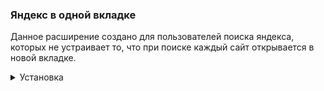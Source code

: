 <div>
  <h3>Яндекс в одной вкладке</h3>
  <p>Данное расширение создано для пользователей поиска яндекса, которых не устраивает то, что при поиске каждый сайт открывается в новой вкладке.

</div>

<details>
  <summary>Установка</summary>

  1. Открыть страницу (chrome://extensions)
  2. Включить режим разработчика (правый верхний угол)
  3. Загрузить распакованное расширение (левый верхний угол) или загрузить сжатую [версию]([url](https://github.com/valiantsin-dzerakh/yandex-one-tab/releases/download/v1.0/yandex-one-tab.v1.crx))

</details>
